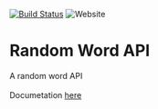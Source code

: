 [![Build Status](https://travis-ci.com/Funtext/random-word-api.svg?branch=master)](https://travis-ci.com/Funtext/random-word-api) ![Website](https://img.shields.io/website?down_color=red&down_message=offline&label=api%20status&up_color=green&up_message=online&url=https%3A%2F%2Frndword.herokuapp.com%2F)
# Random Word API
A random word API<br><br>Documetation [here](https://github.com/Funtext/Random-Word/wiki)
